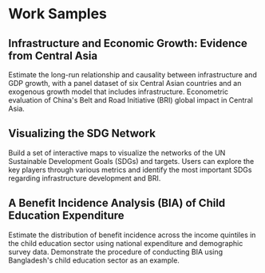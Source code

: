 # Work Samples
## Infrastructure and Economic Growth: Evidence from Central Asia
Estimate the long-run relationship and causality between infrastructure and GDP growth, with a panel dataset of six Central Asian countries and an exogenous growth model that includes infrastructure. Econometric evaluation of China's Belt and Road Initiative (BRI) global impact in Central Asia.
## Visualizing the SDG Network
Build a set of interactive maps to visualize the networks of the UN Sustainable Development Goals (SDGs) and targets. Users can explore the key players through various metrics and identify the most important SDGs regarding infrastructure development and BRI.
## A Benefit Incidence Analysis (BIA) of Child Education Expenditure
Estimate the distribution of benefit incidence across the income quintiles in the child education sector using national expenditure and demographic survey data. Demonstrate the procedure of conducting BIA using Bangladesh's child education sector as an example.
